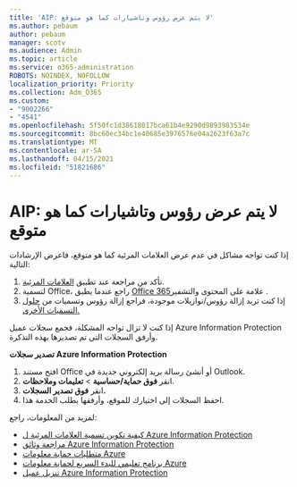 ```yaml
---
title: 'AIP: لا يتم عرض رؤوس وتاشيارات كما هو متوقع'
ms.author: pebaum
author: pebaum
manager: scotv
ms.audience: Admin
ms.topic: article
ms.service: o365-administration
ROBOTS: NOINDEX, NOFOLLOW
localization_priority: Priority
ms.collection: Adm_O365
ms.custom:
- "9002266"
- "4541"
ms.openlocfilehash: 5f50fc1d38618017bca61b4e9290d9893983534e
ms.sourcegitcommit: 8bc60ec34bc1e40685e3976576e04a2623f63a7c
ms.translationtype: MT
ms.contentlocale: ar-SA
ms.lasthandoff: 04/15/2021
ms.locfileid: "51821686"
---
```

# <a name="aip-headers-and-footers-not-displaying-as-expected"></a>AIP: لا يتم عرض رؤوس وتاشيارات كما هو متوقع

إذا كنت تواجه مشاكل في عدم عرض العلامات المرئية كما هو متوقع، فاعرض الإرشادات التالية:

1. تأكد من مراجعة عند تطبيق [العلامات المرئية](https://docs.microsoft.com/azure/information-protection/configure-policy-markings#when-visual-markings-are-applied).
2. لتسمية Office، راجع عندما يطبق [Office 365](https://docs.microsoft.com/microsoft-365/compliance/sensitivity-labels-office-apps#when-office-apps-apply-content-marking-and-encryption)علامة على المحتوى والتشفير .
3. إذا كنت تريد إزالة رؤوس/توازيلات موجودة، فراجع إزالة رؤوس وتسميات من [حلول التسميات الأخرى.](https://docs.microsoft.com/azure/information-protection/rms-client/client-admin-guide-customizations#remove-headers-and-footers-from-other-labeling-solutions)

إذا كنت لا تزال تواجه المشكلة، فجمع سجلات عميل Azure Information Protection وأرفق السجلات التي تم تصديرها بهذه التذكرة.

**تصدير سجلات Azure Information Protection**

1. افتح مستند Office أو أنشئ رسالة بريد إلكتروني جديدة في Outlook.
2. انقر **فوق حماية/حساسية**  >  **تعليمات وملاحظات**.
3. انقر **فوق تصدير السجلات.**
4. احفظ السجلات إلى اختيارك للموقع، وأرفقها بطلب الخدمة هذا.

لمزيد من المعلومات، راجع:

- [كيفية تكوين تسمية العلامات المرئية ل Azure Information Protection](https://docs.microsoft.com/azure/information-protection/configure-policy-markings)
- [مراجعة وثائق Azure Information Protection](https://docs.microsoft.com/azure/information-protection/what-is-information-protection)
- [متطلبات حماية معلومات Azure](https://docs.microsoft.com/azure/information-protection/get-started/requirements)
- [برنامج تعليمي للبدء السريع لحماية معلومات Azure](https://docs.microsoft.com/azure/information-protection/get-started/infoprotect-quick-start-tutorial)
- [تنزيل عميل Azure Information Protection](https://www.microsoft.com/download/details.aspx?id=53018)
